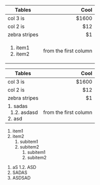 | Tables                                |                  Cool |
|---------------------------------------|----------------------:|
| col 3 is                              |                 $1600 |
| col 2 is                              |                   $12 |
| zebra stripes                         |                    $1 |
| <ol><li>item1</li><li>item2</li></ol> | from the first column |

| Tables                                |                  Cool |
|---------------------------------------|----------------------:|
| col 3 is                              |                 $1600 |
| col 2 is                              |                   $12 |
| zebra stripes                         |                    $1 |
| 1. sadas <br> &nbsp;&nbsp;1.2. asdasd <br> 2. asd               | from the first column |


<ol style="list-style-type: decimal">
    <li>item1</li>
    <li>item2
        <ol style="list-style-type: decimal">
            <li>subitem1</li>
            <li>subitem2
                                <ol>
                                    <li>subitem1</li>
                                    <li>subitem2</li>
                                </ol></li>
        </li>
        </ol>
    </li>
</ol>


1. aS
1.2. ASD
2. SADAS
3. ASDSAD